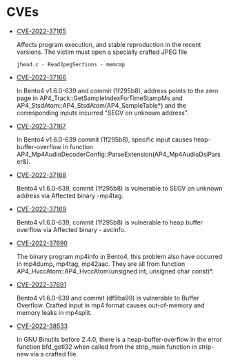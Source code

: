 # CVEs

- [CVE-2022-37165](https://bugzilla.redhat.com/show_bug.cgi?id=2111538)

  Affects program execution, and stable reproduction in the recent versions. The victim must open a specially crafted JPEG file

  `jhead.c - ReadJpegSections - memcmp`


- [CVE-2022-37166](https://github.com/axiomatic-systems/Bento4/issues/732)

  In Bento4 v1.6.0-639 and commit (1f295b8), address points to the zero page in AP4_Track::GetSampleIndexForTimeStampMs and AP4_StsdAtom::AP4_StsdAtom(AP4_SampleTable*) and the corresponding inputs incurred "SEGV on unknown address".

- [CVE-2022-37167](https://github.com/axiomatic-systems/Bento4/issues/734)

   In Bento4 v1.6.0-639 commit (1f295b8), specific input causes heap-buffer-overflow in function AP4_Mp4AudioDecoderConfig::ParseExtension(AP4_Mp4AudioDsiParser&).

- [CVE-2022-37168](https://github.com/axiomatic-systems/Bento4/issues/733)

  Bento4 v1.6.0-639, commit (1f295b8) is vulnerable to SEGV on unknown address via Affected binary -mp4tag.

- [CVE-2022-37169](https://github.com/axiomatic-systems/Bento4/issues/731)

  Bento4 v1.6.0-639, commit (1f295b8) is vulnerable to heap buffer overflow via Affected binary - avcinfo.

- [CVE-2022-37690](https://github.com/axiomatic-systems/Bento4/issues/736)

  The binary program mp4info in Bento4, this problem also have occurred in mp4dump, mp4tag, mp42aac. They are all from function AP4_HvccAtom::AP4_HvccAtom(unsigned int, unsigned char const)*.

- [CVE-2022-37691](https://github.com/axiomatic-systems/Bento4/issues/737)

  Bento4 v1.6.0-639 and commit (df9ba99) is vulnerable to Buffer Overflow. Crafted input in mp4 format causes out-of-memory and memory leaks in mp4split.

- [CVE-2022-38533](https://sourceware.org/bugzilla/show_bug.cgi?id=29482)

  In GNU Binutils before 2.4.0, there is a heap-buffer-overflow in the error function bfd_getl32 when called from the strip_main function in strip-new via a crafted file.
